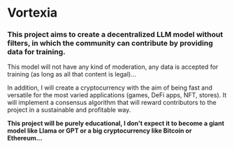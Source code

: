 # Vortexia

### This project aims to create a decentralized LLM model without filters, in which the community can contribute by providing data for training.

This model will not have any kind of moderation, any data is accepted for training (as long as all that content is legal)... 

In addition, I will create a cryptocurrency with the aim of being fast and versatile for the most varied applications (games, DeFi apps, NFT, stores).
It will implement a consensus algorithm that will reward contributors to the project in a sustainable and profitable way.

**This project will be purely educational, I don't expect it to become a giant model like Llama or GPT or a big cryptocurrency like Bitcoin or Ethereum...**
